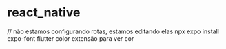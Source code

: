 # react_native
// não estamos configurando rotas, estamos editando elas
npx expo install expo-font
flutter color extensão para ver cor